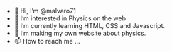 - 👋 Hi, I’m @malvaro71
- 👀 I’m interested in Physics on the web
- 🌱 I’m currently learning HTML, CSS and Javascript.
- 💞️ I’m making my own website about physics.
- 📫 How to reach me ...

<!---
malvaro71/malvaro71 is a ✨ special ✨ repository because its `README.md` (this file) appears on your GitHub profile.
You can click the Preview link to take a look at your changes.
--->
